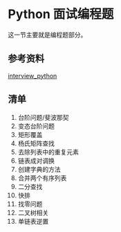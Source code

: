 # Python 面试编程题
这一节主要就是编程题部分。
## 参考资料
[interview_python](https://github.com/taizilongxu/interview_python#1-%E5%8F%B0%E9%98%B6%E9%97%AE%E9%A2%98%E6%96%90%E6%B3%A2%E7%BA%B3%E6%8C%88)
## 清单
1. 台阶问题/斐波那契
2. 变态台阶问题
3. 矩形覆盖
4. 杨氏矩阵查找
5. 去除列表中的重复元素
6. 链表成对调换
7. 创建字典的方法
8. 合并两个有序列表
9. 二分查找
10. 快排
11. 找零问题
12. 二叉树相关
13. 单链表逆置
